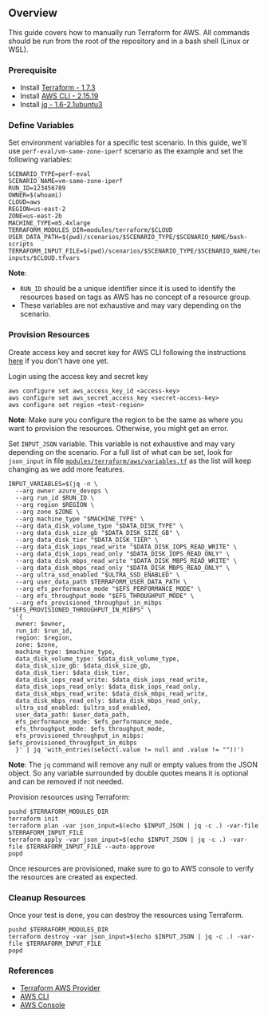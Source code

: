 ## Overview

This guide covers how to manually run Terraform for AWS. All commands should be run from the root of the repository and in a bash shell (Linux or WSL).

### Prerequisite

* Install [Terraform - 1.7.3](https://developer.hashicorp.com/terraform/tutorials/azure-get-started/install-cli)
* Install [AWS CLI - 2.15.19](https://docs.aws.amazon.com/cli/latest/userguide/install-cliv2-linux.html)
* Install [jq - 1.6-2.1ubuntu3](https://stedolan.github.io/jq/download/)

### Define Variables

Set environment variables for a specific test scenario. In this guide, we'll use `perf-eval/vm-same-zone-iperf` scenario as the example and set the following variables:

```
SCENARIO_TYPE=perf-eval
SCENARIO_NAME=vm-same-zone-iperf
RUN_ID=123456789
OWNER=$(whoami)
CLOUD=aws
REGION=us-east-2
ZONE=us-east-2b
MACHINE_TYPE=m5.4xlarge
TERRAFORM_MODULES_DIR=modules/terraform/$CLOUD
USER_DATA_PATH=$(pwd)/scenarios/$SCENARIO_TYPE/$SCENARIO_NAME/bash-scripts
TERRAFORM_INPUT_FILE=$(pwd)/scenarios/$SCENARIO_TYPE/$SCENARIO_NAME/terraform-inputs/$CLOUD.tfvars
```

**Note**:
* `RUN_ID` should be a unique identifier since it is used to identify the resources based on tags as AWS has no concept of a resource group.
* These variables are not exhaustive and may vary depending on the scenario.

### Provision Resources

Create access key and secret key for AWS CLI following the instructions [here](https://docs.aws.amazon.com/IAM/latest/UserGuide/id_credentials_access-keys.html#Using_CreateAccessKey) if you don't have one yet.

Login using the access key and secret key
```
aws configure set aws_access_key_id <access-key>
aws configure set aws_secret_access_key <secret-access-key>
aws configure set region <test-region>
```

**Note**: Make sure you configure the region to be the same as where you want to provision the resources. Otherwise, you might get an error.

Set `INPUT_JSON` variable. This variable is not exhaustive and may vary depending on the scenario. For a full list of what can be set, look for `json_input` in file [`modules/terraform/aws/variables.tf`](../../../modules/terraform/aws/variables.tf) as the list will keep changing as we add more features.

```
INPUT_VARIABLES=$(jq -n \
  --arg owner azure_devops \
  --arg run_id $RUN_ID \
  --arg region $REGION \
  --arg zone $ZONE \
  --arg machine_type "$MACHINE_TYPE" \
  --arg data_disk_volume_type "$DATA_DISK_TYPE" \
  --arg data_disk_size_gb "$DATA_DISK_SIZE_GB" \
  --arg data_disk_tier "$DATA_DISK_TIER" \
  --arg data_disk_iops_read_write "$DATA_DISK_IOPS_READ_WRITE" \
  --arg data_disk_iops_read_only "$DATA_DISK_IOPS_READ_ONLY" \
  --arg data_disk_mbps_read_write "$DATA_DISK_MBPS_READ_WRITE" \
  --arg data_disk_mbps_read_only "$DATA_DISK_MBPS_READ_ONLY" \
  --arg ultra_ssd_enabled "$ULTRA_SSD_ENABLED" \
  --arg user_data_path $TERRAFORM_USER_DATA_PATH \
  --arg efs_performance_mode "$EFS_PERFORMANCE_MODE" \
  --arg efs_throughput_mode "$EFS_THROUGHPUT_MODE" \
  --arg efs_provisioned_throughput_in_mibps "$EFS_PROVISIONED_THROUGHPUT_IN_MIBPS" \
  '{
  owner: $owner, 
  run_id: $run_id, 
  region: $region, 
  zone: $zone, 
  machine_type: $machine_type, 
  data_disk_volume_type: $data_disk_volume_type, 
  data_disk_size_gb: $data_disk_size_gb,
  data_disk_tier: $data_disk_tier, 
  data_disk_iops_read_write: $data_disk_iops_read_write, 
  data_disk_iops_read_only: $data_disk_iops_read_only, 
  data_disk_mbps_read_write: $data_disk_mbps_read_write, 
  data_disk_mbps_read_only: $data_disk_mbps_read_only,
  ultra_ssd_enabled: $ultra_ssd_enabled,
  user_data_path: $user_data_path,
  efs_performance_mode: $efs_performance_mode,
  efs_throughput_mode: $efs_throughput_mode,
  efs_provisioned_throughput_in_mibps: $efs_provisioned_throughput_in_mibps
  }' | jq 'with_entries(select(.value != null and .value != ""))')
```

**Note**: The `jq` command will remove any null or empty values from the JSON object. So any variable surrounded by double quotes means it is optional and can be removed if not needed.

Provision resources using Terraform:
```
pushd $TERRAFORM_MODULES_DIR
terraform init
terraform plan -var json_input=$(echo $INPUT_JSON | jq -c .) -var-file $TERRAFORM_INPUT_FILE
terraform apply -var json_input=$(echo $INPUT_JSON | jq -c .) -var-file $TERRAFORM_INPUT_FILE --auto-approve
popd
```

Once resources are provisioned, make sure to go to AWS console to verify the resources are created as expected.

### Cleanup Resources

Once your test is done, you can destroy the resources using Terraform.
```
pushd $TERRAFORM_MODULES_DIR
terraform destroy -var json_input=$(echo $INPUT_JSON | jq -c .) -var-file $TERRAFORM_INPUT_FILE
popd
```

### References
- [Terraform AWS Provider](https://www.terraform.io/docs/providers/aws/index.html)
- [AWS CLI](https://docs.aws.amazon.com/cli/latest/)
- [AWS Console](https://aws.amazon.com/console/)
